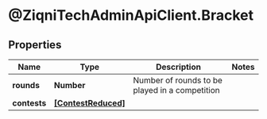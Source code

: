 # @ZiqniTechAdminApiClient.Bracket

## Properties

Name | Type | Description | Notes
------------ | ------------- | ------------- | -------------
**rounds** | **Number** | Number of rounds to be played in a competition | 
**contests** | [**[ContestReduced]**](ContestReduced.md) |  | 


